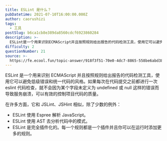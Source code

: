 ```yaml
---
title: ESLint 是什么？
pubDatetime: 2021-07-10T16:00:00.000Z
author: caorushizi
tags:
  - 工具
postSlug: b6ca1cb8e389da8560cdcf6923860284
description: >-
  ESLint是一个用来识别ECMAScript并且按照规则给出报告的代码检测工具，使用它可以避免低级错误和统一代码的风格。如果每次在代码提交之前都进行一次eslint代码检查，就不会因为某个字段未定义
difficulty: 2
questionNumber: 21
source: >-
  https://fe.ecool.fun/topic-answer/918f3f51-70e0-4dc7-8865-558be6abd388?orderBy=updateTime&order=desc&tagId=29
---
```


ESLint 是一个用来识别 ECMAScript 并且按照规则给出报告的代码检测工具，使用它可以避免低级错误和统一代码的风格。如果每次在代码提交之前都进行一次 eslint 代码检查，就不会因为某个字段未定义为 undefined 或 null 这样的错误而导致服务崩溃，可以有效的控制项目代码的质量。

在许多方面，它和 JSLint、JSHint 相似，除了少数的例外：

- ESLint 使用 Espree 解析 JavaScript。
- ESLint 使用 AST 去分析代码中的模式。
- ESLint 是完全插件化的。每一个规则都是一个插件并且你可以在运行时添加更多的规则。

